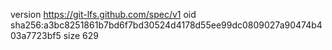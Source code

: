 version https://git-lfs.github.com/spec/v1
oid sha256:a3bc8251861b7bd6f7bd30524d4178d55ee99dc0809027a90474b403a7723bf5
size 629
